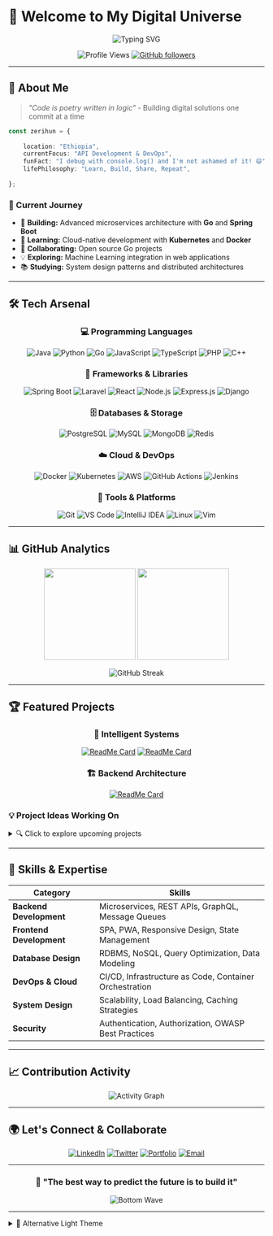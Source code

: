 # 🌟 Welcome to My Digital Universe

<div align="center">

![Typing SVG](https://readme-typing-svg.herokuapp.com?font=Fira+Code&size=30&duration=3000&pause=1000&color=00D9FF&center=true&vCenter=true&width=500&lines=Hi%2C+I'm+Zerihun+Binium;Full+Stack+Developer;Open+Source+Enthusiast;Problem+Solver)

![Profile Views](https://komarev.com/ghpvc/?username=zerihuny&color=00d9ff&style=for-the-badge)
[![GitHub followers](https://img.shields.io/github/followers/zerihuny?style=for-the-badge&color=00d9ff)](https://github.com/zerihuny)

</div>

---

## 🚀 About Me

> *"Code is poetry written in logic"* - Building digital solutions one commit at a time

```typescript
const zerihun = {
 
    location: "Ethiopia",
    currentFocus: "API Development & DevOps",
    funFact: "I debug with console.log() and I'm not ashamed of it! 😄",
    lifePhilosophy: "Learn, Build, Share, Repeat",
    
};
```

### 🎯 Current Journey
- 🔭 **Building:** Advanced microservices architecture with **Go** and **Spring Boot**
- 🌱 **Learning:** Cloud-native development with **Kubernetes** and **Docker**
- 🤝 **Collaborating:** Open source Go projects
- 💡 **Exploring:** Machine Learning integration in web applications
- 📚 **Studying:** System design patterns and distributed architectures

---

## 🛠️ Tech Arsenal

<div align="center">

### 💻 Programming Languages
![Java](https://img.shields.io/badge/Java-ED8B00?style=for-the-badge&logo=openjdk&logoColor=white)
![Python](https://img.shields.io/badge/Python-3776AB?style=for-the-badge&logo=python&logoColor=white)
![Go](https://img.shields.io/badge/Go-00ADD8?style=for-the-badge&logo=go&logoColor=white)
![JavaScript](https://img.shields.io/badge/JavaScript-F7DF1E?style=for-the-badge&logo=javascript&logoColor=black)
![TypeScript](https://img.shields.io/badge/TypeScript-007ACC?style=for-the-badge&logo=typescript&logoColor=white)
![PHP](https://img.shields.io/badge/PHP-777BB4?style=for-the-badge&logo=php&logoColor=white)
![C++](https://img.shields.io/badge/C++-00599C?style=for-the-badge&logo=cplusplus&logoColor=white)

### 🚀 Frameworks & Libraries
![Spring Boot](https://img.shields.io/badge/Spring_Boot-6DB33F?style=for-the-badge&logo=spring-boot&logoColor=white)
![Laravel](https://img.shields.io/badge/Laravel-FF2D20?style=for-the-badge&logo=laravel&logoColor=white)
![React](https://img.shields.io/badge/React-20232A?style=for-the-badge&logo=react&logoColor=61DAFB)
![Node.js](https://img.shields.io/badge/Node.js-43853D?style=for-the-badge&logo=node.js&logoColor=white)
![Express.js](https://img.shields.io/badge/Express.js-404D59?style=for-the-badge&logo=express&logoColor=white)
![Django](https://img.shields.io/badge/Django-092E20?style=for-the-badge&logo=django&logoColor=white)

### 🗄️ Databases & Storage
![PostgreSQL](https://img.shields.io/badge/PostgreSQL-316192?style=for-the-badge&logo=postgresql&logoColor=white)
![MySQL](https://img.shields.io/badge/MySQL-005C84?style=for-the-badge&logo=mysql&logoColor=white)
![MongoDB](https://img.shields.io/badge/MongoDB-4EA94B?style=for-the-badge&logo=mongodb&logoColor=white)
![Redis](https://img.shields.io/badge/Redis-DC382D?style=for-the-badge&logo=redis&logoColor=white)

### ☁️ Cloud & DevOps
![Docker](https://img.shields.io/badge/Docker-2496ED?style=for-the-badge&logo=docker&logoColor=white)
![Kubernetes](https://img.shields.io/badge/Kubernetes-326CE5?style=for-the-badge&logo=kubernetes&logoColor=white)
![AWS](https://img.shields.io/badge/AWS-232F3E?style=for-the-badge&logo=amazon-aws&logoColor=white)
![GitHub Actions](https://img.shields.io/badge/GitHub_Actions-2088FF?style=for-the-badge&logo=github-actions&logoColor=white)
![Jenkins](https://img.shields.io/badge/Jenkins-D24939?style=for-the-badge&logo=jenkins&logoColor=white)

### 🔧 Tools & Platforms
![Git](https://img.shields.io/badge/Git-F05032?style=for-the-badge&logo=git&logoColor=white)
![VS Code](https://img.shields.io/badge/VS_Code-007ACC?style=for-the-badge&logo=visual-studio-code&logoColor=white)
![IntelliJ IDEA](https://img.shields.io/badge/IntelliJ_IDEA-000000?style=for-the-badge&logo=intellij-idea&logoColor=white)
![Linux](https://img.shields.io/badge/Linux-FCC624?style=for-the-badge&logo=linux&logoColor=black)
![Vim](https://img.shields.io/badge/Vim-019733?style=for-the-badge&logo=vim&logoColor=white)

</div>

---

## 📊 GitHub Analytics

<div align="center">

<img height="180em" src="https://github-readme-stats.vercel.app/api?username=zerihuny&show_icons=true&theme=tokyonight&hide_border=true&count_private=true" />
<img height="180em" src="https://github-readme-stats.vercel.app/api/top-langs/?username=zerihuny&layout=compact&theme=tokyonight&hide_border=true" />

</div>

<div align="center">

![GitHub Streak](https://streak-stats.demolab.com?user=zerihuny&theme=tokyonight&hide_border=true&date_format=M%20j%5B%2C%20Y%5D)

</div>

---

## 🏆 Featured Projects

<div align="center">

### 🤖 Intelligent Systems
[![ReadMe Card](https://github-readme-stats.vercel.app/api/pin/?username=zerihuny&repo=inline-bot&theme=tokyonight&hide_border=true)](https://github.com/zerihuny/inline-bot)
[![ReadMe Card](https://github-readme-stats.vercel.app/api/pin/?username=zerihuny&repo=esp-detection&theme=tokyonight&hide_border=true)](https://github.com/zerihuny/esp-detection)

### 🏗️ Backend Architecture
[![ReadMe Card](https://github-readme-stats.vercel.app/api/pin/?username=zerihuny&repo=springboot-template&theme=tokyonight&hide_border=true)](https://github.com/zerihuny/springboot-template)

</div>

### 💡 Project Ideas Working On

<details>
<summary>🔍 Click to explore upcoming projects</summary>

#### 🌟 **GoMicroHub** - *Microservices in Go*
- **Tech Stack:** Go, gRPC, Docker, Kubernetes
- **Description:** A production-ready microservices template with authentication, logging, and monitoring
- **Status:** 🚧 In Development

#### 🤖 **AICodeReviewer** - *ML-Powered Code Analysis*
- **Tech Stack:** Python, TensorFlow, FastAPI, React
- **Description:** An AI tool that provides intelligent code reviews and suggestions
- **Status:** 📋 Planning Phase

#### 🏠 **SmartHomeOS** - *IoT Management Platform*
- **Tech Stack:** C++, Python, React Native, MQTT
- **Description:** Open-source platform for managing IoT devices with ESP32/Arduino
- **Status:** 🔬 Research Phase

#### 📊 **DataViz Studio** - *Interactive Dashboard Builder*
- **Tech Stack:** TypeScript, D3.js, Node.js, PostgreSQL
- **Description:** Drag-and-drop dashboard creator for data visualization
- **Status:** 💭 Conceptual

</details>

---

## 🎯 Skills & Expertise

<div align="center">

| Category | Skills |
|----------|--------|
| **Backend Development** | Microservices, REST APIs, GraphQL, Message Queues |
| **Frontend Development** | SPA, PWA, Responsive Design, State Management |
| **Database Design** | RDBMS, NoSQL, Query Optimization, Data Modeling |
| **DevOps & Cloud** | CI/CD, Infrastructure as Code, Container Orchestration |
| **System Design** | Scalability, Load Balancing, Caching Strategies |
| **Security** | Authentication, Authorization, OWASP Best Practices |

</div>

---

## 📈 Contribution Activity

<div align="center">

![Activity Graph](https://github-readme-activity-graph.vercel.app/graph?username=zerihuny&theme=tokyo-night&hide_border=true&area=true)

</div>

---

## 🌍 Let's Connect & Collaborate

<div align="center">

[![LinkedIn](https://img.shields.io/badge/LinkedIn-0077B5?style=for-the-badge&logo=linkedin&logoColor=white)](https://www.linkedin.com/in/zerihun-binium/)
[![Twitter](https://img.shields.io/badge/Twitter-1DA1F2?style=for-the-badge&logo=twitter&logoColor=white)](https://x.com/zerish_z)
[![Portfolio](https://img.shields.io/badge/Portfolio-FF5722?style=for-the-badge&logo=todoist&logoColor=white)](https://your-website.com)
[![Email](https://img.shields.io/badge/Email-D14836?style=for-the-badge&logo=gmail&logoColor=white)](mailto:biniumyy@gmail.com)

</div>

---

<div align="center">

### 💫 "The best way to predict the future is to build it"

![Bottom Wave](https://raw.githubusercontent.com/mayhemantt/mayhemantt/Update/svg/Bottom.svg)



</div>

---

<details>
<summary>🎨 Alternative Light Theme</summary>

<div align="center">

![Light Theme Stats](https://github-readme-stats.vercel.app/api?username=zerihuny&show_icons=true&theme=default&hide_border=true&count_private=true)
![Light Theme Languages](https://github-readme-stats.vercel.app/api/top-langs/?username=zerihuny&layout=compact&theme=default&hide_border=true)

</div>

</details>
